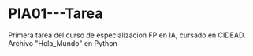 # PIA01---Tarea
Primera tarea del curso de especializacion FP en IA, cursado en CIDEAD.
Archivo "Hola_Mundo" en Python
